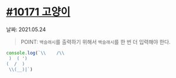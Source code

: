 # [#10171 고양이](https://www.acmicpc.net/problem/10171)

날짜: 2021.05.24

> POINT: `백슬래시`를 출력하기 위해서 `백슬래시`를 한 번 더 입력해야 한다. 

```javascript
console.log(`\\    /\\
 )  ( ')
(  /  )
 \\(__)|`)
```
